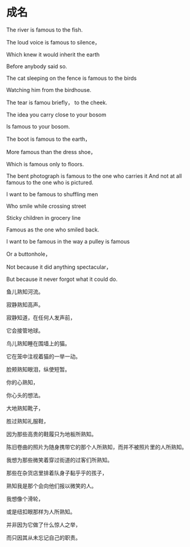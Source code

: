 # 成名

The river is famous to the fish. 

The loud voice is famous to silence， 

Which knew it would inherit the earth 

Before anybody said so. 

The cat sleeping on the fence is famous to the birds 

Watching him from the birdhouse. 

The tear is famou briefly， to the cheek. 

The idea you carry close to your bosom 

Is famous to your bosom. 

The boot is famous to the earth， 

More famous than the dress shoe， 

Which is famous only to floors. 

The bent photograph is famous to the one who carries it And not at all famous to the one who is pictured. 

I want to be famous to shuffling men 

Who smile while crossing street 

Sticky children in grocery line 

Famous as the one who smiled back. 

I want to be famous in the way a pulley is famous 

Or a buttonhole， 

Not because it did anything spectacular， 

But because it never forgot what it could do. 

鱼儿熟知河流。 

寂静熟知高声。 

寂静知道，在任何人发声前， 

它会接管地球。 

鸟儿熟知睡在围墙上的猫。 

它在笼中注视着猫的一举一动。 

脸颊熟知眼泪，纵使短暂。 

你的心熟知， 

你心头的想法。 

大地熟知靴子， 

胜过熟知礼服鞋， 

因为那些高贵的鞋履只为地板所熟知。 

陈旧卷曲的照片为随身携带它的那个人所熟知，而并不被照片里的人所熟知。 

我想为那些微笑着穿过街道的过客们所熟知。 

那些在杂货店里排着队身子黏乎乎的孩子， 

熟知我是那个会向他们报以微笑的人。 

我想像个滑轮， 

或是纽扣眼那样为人所熟知。 

并非因为它做了什么惊人之举， 

而只因其从未忘记自己的职责。